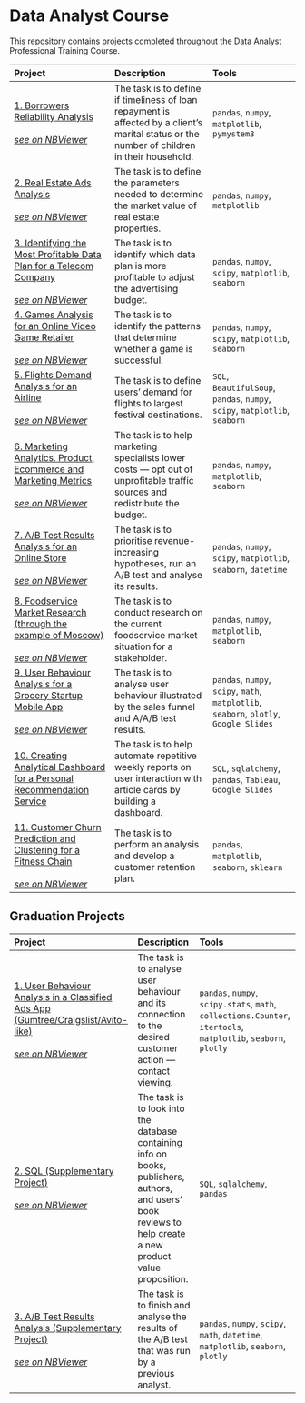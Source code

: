 # Data Analyst Course

This repository contains projects completed throughout the Data Analyst Professional Training Course.

| Project | Description | Tools |
| :-------------------- | :--------------------- |:---------------------------|
| [1. Borrowers Reliability Analysis](https://github.com/plgesha/data-analyst-professional-training-course-projects/tree/master/Borrowers%20Reliability%20Analysis) <br /><br />*[see on NBViewer](https://nbviewer.org/github/plgesha/data-analyst-professional-training-course-projects/blob/master/Borrowers%20Reliability%20Analysis/borrowers_reliability_analysis.ipynb)*| The task is to define if timeliness of loan repayment is affected by a client’s marital status or the number of children in their household. | `pandas`, `numpy`, `matplotlib`, `pymystem3` |
| [2. Real Estate Ads Analysis](https://github.com/plgesha/data-analyst-professional-training-course-projects/tree/master/Real%20Estate%20Ads%20Analysis) <br /><br />*[see on NBViewer](https://nbviewer.org/github/plgesha/data-analyst-professional-training-course-projects/blob/master/Real%20Estate%20Ads%20Analysis/Real%20Estate%20Ads%20Analysis.ipynb)*| The task is to define the parameters needed to determine the market value of real estate properties. | `pandas`, `numpy`, `matplotlib` |
| [3. Identifying the Most Profitable Data Plan for a Telecom Company](https://github.com/plgesha/data-analyst-professional-training-course-projects/tree/master/Identifying%20the%20most%20profitable%20data%20plan%20for%20a%20telecom%20company) <br /><br />*[see on NBViewer](https://nbviewer.org/github/plgesha/data-analyst-professional-training-course-projects/blob/master/Identifying%20the%20most%20profitable%20data%20plan%20for%20a%20telecom%20company/Identifying%20the%20most%20profitable%20data%20plan%20for%20a%20telecom%20company.ipynb)*| The task is to identify which data plan is more profitable to adjust the advertising budget. | `pandas`, `numpy`, `scipy`, `matplotlib`, `seaborn` |
| [4. Games Analysis for an Online Video Game Retailer](https://github.com/plgesha/data-analyst-professional-training-course-projects/tree/master/Games%20Analysis%20for%20an%20Online%20Video%20Games%20Retailer) <br /><br />*[see on NBViewer](https://nbviewer.org/github/plgesha/data-analyst-professional-training-course-projects/blob/e7cb9ca747c580925484d01378cd28d112a9a82c/Games%20Analysis%20for%20an%20Online%20Video%20Games%20Retailer/Games%20Analysis%20for%20an%20Online%20Video%20Game%20Retailer.ipynb)*| The task is to identify the patterns that determine whether a game is successful. | `pandas`, `numpy`, `scipy`, `matplotlib`, `seaborn` |
| [5. Flights Demand Analysis for an Airline](https://github.com/plgesha/data-analyst-professional-training-course-projects/tree/master/Flights%20Demand%20Analysis%20for%20an%20Airline) <br /><br />*[see on NBViewer](https://nbviewer.org/github/plgesha/data-analyst-professional-training-course-projects/blob/master/Flights%20Demand%20Analysis%20for%20an%20Airline/Flights%20Demand%20Analysis%20for%20an%20Airline.ipynb)*| The task is to define users’ demand for flights to largest festival destinations. | `SQL`, `BeautifulSoup`, `pandas`, `numpy`, `scipy`, `matplotlib`, `seaborn` |
| [6. Marketing Analytics. Product, Ecommerce and Marketing Metrics](https://github.com/plgesha/data-analyst-professional-training-course-projects/tree/master/Marketing%20Analytics.%20Product%2C%20Ecommerce%20and%20Marketing%20Metrics) <br /><br />*[see on NBViewer](https://nbviewer.org/github/plgesha/data-analyst-professional-training-course-projects/blob/master/Marketing%20Analytics.%20Product%2C%20Ecommerce%20and%20Marketing%20Metrics/Marketing%20Analytics.%20Product%2C%20Ecommerce%20and%20Marketing%20Metrics.ipynb)*| The task is to help marketing specialists lower costs — opt out of unprofitable traffic sources and redistribute the budget. | `pandas`, `numpy`, `matplotlib`, `seaborn` |
| [7. A/B Test Results Analysis for an Online Store](https://github.com/plgesha/data-analyst-professional-training-course-projects/tree/master/AB%20Test%20Results%20Analysis%20for%20an%20Online%20Store) <br /><br />*[see on NBViewer](https://nbviewer.org/github/plgesha/data-analyst-professional-training-course-projects/blob/master/AB%20Test%20Results%20Analysis%20for%20an%20Online%20Store/AB%20Test%20Results%20Analysis%20for%20an%20Online%20Store.ipynb)*| The task is to prioritise revenue-increasing hypotheses, run an A/B test and analyse its results. | `pandas`, `numpy`, `scipy`, `matplotlib`, `seaborn`, `datetime` |
| [8. Foodservice Market Research (through the example of Moscow)](https://github.com/plgesha/data-analyst-professional-training-course-projects/tree/master/Foodservice%20Market%20Research%20(through%20the%20example%20of%20Moscow)) <br /><br />*[see on NBViewer](https://nbviewer.org/github/plgesha/data-analyst-professional-training-course-projects/blob/master/Foodservice%20Market%20Research%20%28through%20the%20example%20of%20Moscow%29/Foodservice%20Market%20Research%20%28through%20the%20example%20of%20Moscow%29.ipynb)*| The task is to conduct research on the current foodservice market situation for a stakeholder. | `pandas`, `numpy`, `matplotlib`, `seaborn` |
| [9. User Behaviour Analysis for a Grocery Startup Mobile App](https://github.com/plgesha/data-analyst-professional-training-course-projects/tree/master/User%20Behaviour%20Analysis%20for%20a%20Grocery%20Startup%20Mobile%20App) <br /><br />*[see on NBViewer](https://nbviewer.org/github/plgesha/data-analyst-professional-training-course-projects/blob/master/User%20Behaviour%20Analysis%20for%20a%20Grocery%20Startup%20Mobile%20App/User%20Behaviour%20Analysis%20for%20a%20Grocery%20Startup%20Mobile%20App.ipynb)*| The task is to analyse user behaviour illustrated by the sales funnel and A/A/B test results. | `pandas`, `numpy`, `scipy`, `math`, `matplotlib`, `seaborn`, `plotly`, `Google Slides` |
| [10. Creating Analytical Dashboard for a Personal Recommendation Service](https://github.com/plgesha/data-analyst-professional-training-course-projects/tree/master/Creating%20Analytical%20Dashboard%20for%20a%20Personal%20Recommendation%20Service%20) | The task is to help automate repetitive weekly reports on user interaction with article cards by building a dashboard. | `SQL`, `sqlalchemy`, `pandas`, `Tableau`, `Google Slides` |
| [11. Customer Churn Prediction and Clustering for a Fitness Chain](https://github.com/plgesha/data-analyst-professional-training-course-projects/tree/master/Customer%20Churn%20Prediction%20and%20Clustering%20for%20a%20Fitness%20Chain%20) <br /><br />*[see on NBViewer](https://nbviewer.org/github/plgesha/data-analyst-professional-training-course-projects/blob/master/Customer%20Churn%20Prediction%20and%20Clustering%20for%20a%20Fitness%20Chain%20/Customer%20Churn%20Prediction%20and%20Clustering%20for%20a%20Fitness%20Chain.ipynb)* | The task is to perform an analysis and develop a customer retention plan. | `pandas`, `matplotlib`, `seaborn`, `sklearn` |
## Graduation Projects
| Project | Description | Tools |
| :-------------------- | :--------------------- |:---------------------------|
| [1. User Behaviour Analysis in a Classified Ads App (Gumtree/Craigslist/Avito-like)](https://github.com/plgesha/data-analyst-professional-training-course-projects/tree/master/User%20Behaviour%20Analysis%20in%20a%20Classified%20Ads%20App%20(Gumtree-Craigslist-Avito-like)) <br /><br />*[see on NBViewer](https://nbviewer.org/github/plgesha/data-analyst-professional-training-course-projects/blob/master/User%20Behaviour%20Analysis%20in%20a%20Classified%20Ads%20App%20%28Gumtree-Craigslist-Avito-like%29/User%20Behaviour%20Analysis%20in%20a%20Classified%20Advertisements%20App.ipynb)*| The task is to analyse user behaviour and its connection to the desired customer action — contact viewing. | `pandas`, `numpy`, `scipy.stats`, `math`, `collections.Counter`, `itertools`, `matplotlib`, `seaborn`, `plotly` |
| [2. SQL (Supplementary Project)](https://github.com/plgesha/data-analyst-professional-training-course-projects/tree/master/SQL%20(Supplementary%20Project)) <br /><br />*[see on NBViewer](https://nbviewer.org/github/plgesha/data-analyst-professional-training-course-projects/blob/master/SQL%20%28Supplementary%20Project%29/SQL%20%28Supplementary%20Project%29.ipynb)*| The task is to look into the database containing info on books, publishers, authors, and users’ book reviews to help create a new product value proposition. | `SQL`, `sqlalchemy`, `pandas` |
| [3. A/B Test Results Analysis (Supplementary Project)](https://github.com/plgesha/data-analyst-professional-training-course-projects/tree/master/AB%20Test%20Results%20Analysis%20(Supplementary%20Project)%20) <br /><br />*[see on NBViewer](https://nbviewer.org/github/plgesha/data-analyst-professional-training-course-projects/blob/master/AB%20Test%20Results%20Analysis%20%28Supplementary%20Project%29%20/AB%20Test%20Results%20Analysis%20%28Supplementary%20Project%29.ipynb)*| The task is to finish and analyse the results of the A/B test that was run by a previous analyst. | `pandas`, `numpy`, `scipy`, `math`, `datetime`, `matplotlib`, `seaborn`, `plotly` |
